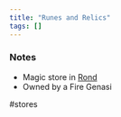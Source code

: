```yaml
---
title: "Runes and Relics"
tags: []
---
```


### Notes

- Magic store in [Rond](posts/Places/Rond.md)
- Owned by a Fire Genasi

#stores 